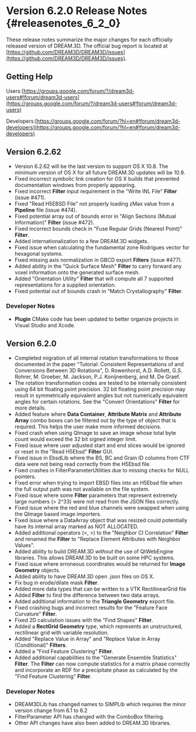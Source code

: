 Version 6.2.0 Release Notes {#releasenotes_6_2_0}
===========


These release notes summarize the major changes for each officially released version of DREAM.3D. The official bug report is located at [https://github.com/DREAM3D/DREAM3D/issues](https://github.com/DREAM3D/DREAM3D/issues).

## Getting Help ##

Users:[https://groups.google.com/forum/?/dream3d-users#!forum/dream3d-users](https://groups.google.com/forum/?/dream3d-users#!forum/dream3d-users)

Developers:[https://groups.google.com/forum/?hl=en#!forum/dream3d-developers](https://groups.google.com/forum/?hl=en#!forum/dream3d-developers)

## Version 6.2.62 ##
+ Version 6.2.62 will be the last version to support OS X 10.8. The minimum version of OS X for all future DREAM.3D updates will be 10.9.
+ Fixed incorrect symbolic link creation for OS X builds that prevented documentation windows from properly appearing.
+ Fixed incorrect **Filter** input requirement in the "Write INL File" **Filter** (issue #471).
+ Fixed "Read H5EBSD File" not properly loading zMax value from a **Pipeline** file (issue #474).
+ Fixed potential array out of bounds error in "Align Sections (Mutual Information)" **Filter** (issue #472).
+ Fixed incorrect bounds check in "Fuse Regular Grids (Nearest Point)" **Filter**.
+ Added internationalization to a few DREAM.3D widgets.
+ Fixed issue when calculating the fundamental zone Rodrigues vector for hexagonal systems.
+ Fixed missing axis normalization in GBCD export **Filters** (issue #477).
+ Added ability in the "Quick Surface Mesh" **Filter** to carry forward any voxel information onto the generated surface mesh.
+ Added "Orientation Utility" **Filter** that will compute all 7 supported representations for a supplied orientation.
+ Fixed potential out of bounds crash in "Match Crystallography" **Filter**.

### Developer Notes ###
+ **Plugin** CMake code has been updated to better organize projects in Visual Studio and Xcode.

## Version 6.2.0 ##
+ Completed migration of all internal rotation transformations to those documented in the paper "Tutorial: Consistent Representations of and Conversions Between 3D Rotations", D. Rowenhorst, A.D. Rollett, G.S. Rohrer, M. Groeber, M. Jackson, P.J. Konijnenberg, and M. De Graef.
+ The rotation transformation codes are tested to be internally consistent using 64 bit floating point precision. 32 bit floating point precision may result in symmetrically equivalent angles but not numerically equivalent angles for certain rotations. See the "Convert Orientations" **Filter** for more details.
+ Added feature where **Data Container**, **Attribute Matrix** and **Attribute Array** combo boxes can be filtered out by the type of object that is required. This helps the user make more informed decisions.
+ Fixed crash when using QImage to save an image whose total byte count would exceed the 32 bit signed integer limit.
+ Fixed issue where user adjusted start and end slices would be ignored or reset in the "Read H5Ebsd" **Filter** GUI.
+ Fixed issue in EbsdLib where the BS, BC and Grain ID columns from CTF data were not being read correctly from the H5Ebsd file.
+ Fixed crashes in FilterParameterUtilities due to missing checks for NULL pointers.
+ Fixed error when trying to import EBSD files into an H5Ebsd file when the full output path was not available on the file system.
+ Fixed issue where some **Filter** parameters that represent extremely large numbers (> 2^33) were not read from the JSON files correctly.
+ Fixed issue where the red and blue channels were swapped when using the QImage based image importers.
+ Fixed issue where a DataArray object that was resized could potentially have its internal array marked as NOT ALLOCATED.
+ Added additional operators (<, >) to the "Neighbor CI Correlation" **Filter** and renamed the **Filter** to "Replace Element Attributes with Neighbor Values".
+ Added ability to build DREAM.3D *without* the use of QtWebEngine libraries. This allows DREAM.3D to be built on some HPC systems.
+ Fixed issue where erroneous coordinates would be returned for **Image Geometry** objects.
+ Added ability to have DREAM.3D open .json files on OS X.
+ Fix bug in erode/dilate mask **Filter**.
+ Added more data types that can be written to a VTK RectilinearGrid file
+ Added **Filter** to find the difference between two data arrays.
+ Added additional information to the **Triangle Geometry** export file.
+ Fixed crashing bugs and incorrect results for the "Feature Face Curvature" **Filter**.
+ Fixed 2D calculation issues with the "Find Shapes" **Filter**.
+ Added a **RectGrid Geometry** type, which represents an unstructured, rectilinear grid with variable resolution.
+ Added "Replace Value in Array" and "Replace Value in Array (Conditional)" **Filters**.
+ Added a "Find Feature Clustering" **Filter**.
+ Added additional capabilities to the "Generate Ensemble Statistics" **Filter**.  The **Filter** can now compute statistics for a matrix phase correctly and incorporate an RDF for a precipitate phase as calculated by the "Find Feature Clustering" **Filter**.

### Developer Notes ###
+ DREAM3DLib has changed names to SIMPLib which requires the minor version change from 6.1 to 6.2
+ FilterParameter API has changed with the ComboBox filtering.
+ Other API changes have also been added to DREAM.3D libraries.
